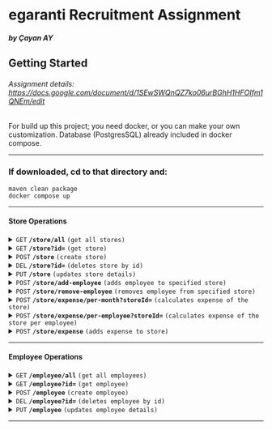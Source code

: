 # egaranti Recruitment Assignment

##### by Çayan AY

## Getting Started

###### Assignment details: https://docs.google.com/document/d/1SEwSWQnQZ7ko06urBGhH1HFOIfm1QNEm/edit

For build up this project; you need docker, or you can make your own customization.
Database (PostgresSQL) already included in docker compose.

---

### If downloaded, cd to that directory and:

    maven clean package
    docker compose up

---

#### Store Operations

<details>
 <summary><code>GET</code> <code><b>/store/all</b></code> <code>(get all stores)</code></summary>

##### Parameters

> None

</details>

<details>
 <summary><code>GET</code> <code><b>/store?id=</b></code> <code>(get store)</code></summary>

##### Query Params

| name | type     | data type | description |
|------|----------|-----------|-------------|
| id   | required | long, int | id of store |

#### Example Request

> localhost:8080/store?id=1


</details>

<details>
 <summary><code>POST</code> <code><b>/store</b></code> <code>(create store)</code></summary>

##### Request Body raw (json)

| name | type     | data type | description       |
|------|----------|-----------|-------------------|
| name | required | string    | name of the store |

#### Example Request

> {\
> "name": "kitapevi"\
> }

</details>

<details>
  <summary><code>DEL</code> <code><b>/store?id=</b></code> <code>(deletes store by id)</code></summary>

##### Query Params

| name | type     | data type | description |
|------|----------|-----------|-------------|
| id   | required | long, int | id of store |

#### Example Request

> localhost:8080/store?id=1

</details>

<details>
  <summary><code>PUT</code> <code><b>/store</b></code> <code>(updates store details)</code></summary>

##### Request Body raw (json)

| name | type     | data type | description           |
|------|----------|-----------|-----------------------|
| id   | required | long, int | id of store           |
| name | required | string    | new name of the store |

#### Example Request

> {\
> "id": 1,\
> "name": "yeni kitapevi"\
> }

</details>

<details>
  <summary><code>POST</code> <code><b>/store/add-employee</b></code> <code>(adds employee to specified store)</code></summary>

##### Request Body raw (json)

| name       | type     | data type | description        |
|------------|----------|-----------|--------------------|
| storeId    | required | long, int | id of store        |
| employeeId | required | long, int | id of the employee |

#### Example Request

> {\
> "storeId": 1,\
> "employeeId": 1\
> }

</details>

<details>
  <summary><code>POST</code> <code><b>/store/remove-employee</b></code> <code>(removes employee from specified store)</code></summary>

##### Request Body raw (json)

| name       | type     | data type | description        |
|------------|----------|-----------|--------------------|
| storeId    | required | long, int | id of store        |
| employeeId | required | long, int | id of the employee |

#### Example Request

> {\
> "storeId": 1,\
> "employeeId": 1\
> }

</details>

<details>
  <summary><code>POST</code> <code><b>/store/expense/per-month?storeId=</b></code> <code>(calculates expense of the store)</code></summary>

##### Query Params

| name    | type     | data type | description |
|---------|----------|-----------|-------------|
| storeId | required | long, int | id of store |

#### Example Request

> localhost:8080/store/expense/per-month?storeId=1

</details>

<details>
  <summary><code>POST</code> <code><b>/store/expense/per-employee?storeId=</b></code> <code>(calculates expense of the store per employee)</code></summary>

##### Query Params

| name    | type     | data type | description |
|---------|----------|-----------|-------------|
| storeId | required | long, int | id of store |

#### Example Request

> localhost:8080/store/expense/per-employee?storeId=1

</details>

<details>
  <summary><code>POST</code> <code><b>/store/expense</b></code> <code>(adds expense to store)</code></summary>

##### Request Body raw (json)

| name           | type     | data type | description        |
|----------------|----------|-----------|--------------------|
| storeId        | required | long, int | id of store        |
| expenseDetails | required | string    | details of expense |
| expenseValue   | required | string    | value of expense   |

#### Example Request

> {\
> "storeId": 1,\
> "expenseDetails": "Wall painting",\
> "expenseValue": 15555\
> }

</details>

------------------------------------------------------------------------------------------

#### Employee Operations

<details>
 <summary><code>GET</code> <code><b>/employee/all</b></code> <code>(get all employees)</code></summary>

##### Parameters

> None

</details>

<details>
 <summary><code>GET</code> <code><b>/employee?id=</b></code> <code>(get employee)</code></summary>

##### Query Params

| name | type     | data type | description    |
|------|----------|-----------|----------------|
| id   | required | long, int | id of employee |

#### Example Request

> localhost:8080//employee?id=1

</details>

<details>
 <summary><code>POST</code> <code><b>/employee</b></code> <code>(create employee)</code></summary>

##### Request Body raw (json)

! role must be ADMIN or USER otherwise will cause an error

| name      | type     | data type | description            |
|-----------|----------|-----------|------------------------|
| firstName | required | string    | first name of employee |
| lastName  | required | string    | last name of employee  |
| role      | required | string    | role of employee       |

#### Example Request

> {\
> "firstName": "Ahmet",\
> "lastName": "Yılmaz",\
> "role": "USER"\
> }

</details>

<details>
  <summary><code>DEL</code> <code><b>/employee?id=</b></code> <code>(deletes employee by id)</code></summary>

##### Query Params

| name | type     | data type | description    |
|------|----------|-----------|----------------|
| id   | required | long, int | id of employee |

#### Example Request

> localhost:8080//employee?id=1

</details>

<details>
  <summary><code>PUT</code> <code><b>/employee</b></code> <code>(updates employee details)</code></summary>

##### Request Body raw (json)

! role must be ADMIN or USER otherwise will cause an error

| name      | type     | data type | description                    |
|-----------|----------|-----------|--------------------------------|
| id        | required | long, int | id of store                    |
| firstName | optional | string    | new first name of the employee |
| lastName  | optional | string    | new last name of the employee  |
| role      | optional | string    | new role of the employee       |

#### Example Request

> {\
> "id": 1,\
> "firstName": "Kadir",\
> "role": "ADMIN"\
> }

</details>

------------------------------------------------------------------------------------------

